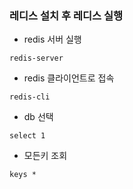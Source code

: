 ### 레디스 설치 후 레디스 실행
- redis 서버 실행
~~~
redis-server
~~~

- redis 클라이언트로 접속
~~~
redis-cli
~~~

- db 선택
~~~
select 1
~~~

- 모든키 조회
~~~
keys *
~~~

